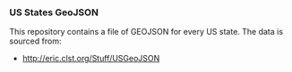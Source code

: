 ### US States GeoJSON

This repository contains a file of GEOJSON for every US state. The data is sourced from:

* http://eric.clst.org/Stuff/USGeoJSON

